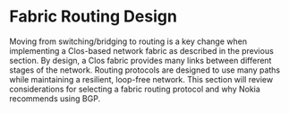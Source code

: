 # Fabric Routing Design

Moving from switching/bridging to routing is a key change when implementing a Clos-based network fabric as described in the previous section.
By design, a Clos fabric provides many links between different stages of the network.
Routing protocols are designed to use many paths while maintaining a resilient, loop-free network.
This section will review considerations for selecting a fabric routing protocol and why Nokia recommends using BGP.


